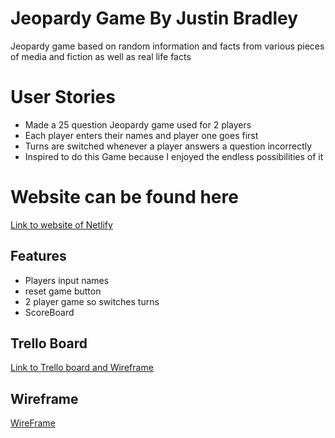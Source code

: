 # Jeopardy Game By Justin Bradley
Jeopardy game based on random information and facts from various pieces of media and fiction as well as
real life facts
# User Stories
- Made a 25 question Jeopardy game used for 2 players
- Each player enters their names and player one goes first
- Turns are switched whenever a player answers a question incorrectly
- Inspired to do this Game because I enjoyed the endless possibilities of it
# Website can be found here
[Link to website of Netlify](https://practical-jennings-53fb3f.netlify.com)
## Features
- Players input names
- reset game button
- 2 player game so switches turns
- ScoreBoard
## Trello Board
[Link to Trello board and Wireframe](https://trello.com/b/LXhZ3IKX/unit-1-project-s)
## Wireframe
[WireFrame](https://github.com/JustinBradley9/Unit1project/blob/master/unit1project/images/WireFrame.jpg)
